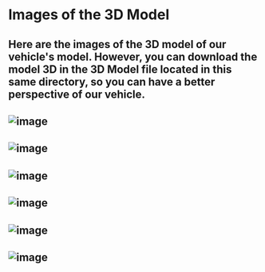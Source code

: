Images of the 3D Model
====

Here are the images of the 3D model of our vehicle's model. However, you can download the model 3D in the 3D Model file located in this same directory, so you can have a better perspective of our vehicle.
---

![image](https://github.com/user-attachments/assets/56a16be1-b1c3-440c-9329-030ba3353d92)
---
![image](https://github.com/user-attachments/assets/3d7d27c1-0002-4c7d-a40a-e6f59723ffd2)
---
![image](https://github.com/user-attachments/assets/9f862bdc-296b-4cf0-83a1-32b6760f9c43)
---
![image](https://github.com/user-attachments/assets/ecc093a7-8365-4468-a252-d9d352d96657)
---
![image](https://github.com/user-attachments/assets/2ab0b323-c735-494b-9106-31dd3834eb13)
---
![image](https://github.com/user-attachments/assets/55ae5040-df7f-416f-91b3-cd1f56ccffb8)
---
